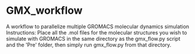 # GMX_workflow
A workflow to parallelize multiple GROMACS molecular dynamics simulation
Instructions: Place all the .mol files for the molecular structures you wish to simulate with GROMACS in the same directory as the gmx_flow.py script and the 'Pre' folder, then simply run gmx_flow.py from that directory.
